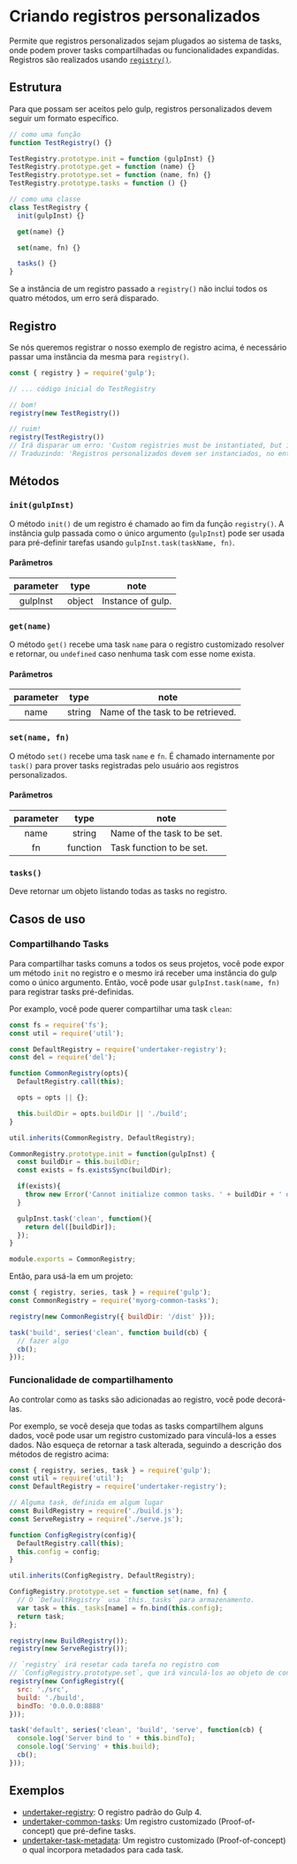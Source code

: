 <!-- front-matter
id: creating-custom-registries
title: Creating Custom Registries
hide_title: true
sidebar_label: Creating Custom Registries
-->

# Criando registros personalizados

Permite que registros personalizados sejam plugados ao sistema de tasks, onde podem prover tasks compartilhadas ou funcionalidades expandidas. Registros são realizados usando [`registry()`][registry-api-docs].

## Estrutura

Para que possam ser aceitos pelo gulp, registros personalizados devem seguir um formato específico.

```js
// como uma função
function TestRegistry() {}

TestRegistry.prototype.init = function (gulpInst) {}
TestRegistry.prototype.get = function (name) {}
TestRegistry.prototype.set = function (name, fn) {}
TestRegistry.prototype.tasks = function () {}

// como uma classe
class TestRegistry {
  init(gulpInst) {}

  get(name) {}

  set(name, fn) {}

  tasks() {}
}
```

Se a instância de um registro passado a `registry()` não inclui todos os quatro métodos, um erro será disparado.

## Registro

Se nós queremos registrar o nosso exemplo de registro acima, é necessário passar uma instância da mesma para `registry()`.

```js
const { registry } = require('gulp');

// ... código inicial do TestRegistry

// bom!
registry(new TestRegistry())

// ruim!
registry(TestRegistry())
// Irá disparar um erro: 'Custom registries must be instantiated, but it looks like you passed a constructor'
// Traduzindo: 'Registros personalizados devem ser instanciados, no entanto parece que você passou um construtor'.
```

## Métodos

### `init(gulpInst)`

O método `init()` de um registro é chamado ao fim da função `registry()`. A instância gulp passada como o único argumento (`gulpInst`) pode ser usada para pré-definir tarefas usando `gulpInst.task(taskName, fn)`.

#### Parâmetros

| parameter | type | note |
|:---------:|:----:|------|
| gulpInst | object | Instance of gulp. |

### `get(name)`

O método `get()` recebe uma task `name` para o registro customizado resolver e retornar, ou `undefined` caso nenhuma task com esse nome exista.

#### Parâmetros

| parameter | type | note |
|:---------:|:----:|------|
| name | string | Name of the task to be retrieved. |

### `set(name, fn)`

O método `set()` recebe uma task `name` e `fn`. É chamado internamente por `task()` para prover tasks registradas pelo usuário aos registros personalizados.

#### Parâmetros

| parameter | type | note |
|:---------:|:----:|------|
| name | string | Name of the task to be set. |
| fn | function | Task function to be set. |

### `tasks()`

Deve retornar um objeto listando todas as tasks no registro.

## Casos de uso

### Compartilhando Tasks

Para compartilhar tasks comuns a todos os seus projetos, você pode expor um método `init` no registro e o mesmo irá receber uma instância do gulp como o único argumento. Então, você pode usar `gulpInst.task(name, fn)` para registrar tasks pré-definidas.

Por examplo, você pode querer compartilhar uma task `clean`:

```js
const fs = require('fs');
const util = require('util');

const DefaultRegistry = require('undertaker-registry');
const del = require('del');

function CommonRegistry(opts){
  DefaultRegistry.call(this);

  opts = opts || {};

  this.buildDir = opts.buildDir || './build';
}

util.inherits(CommonRegistry, DefaultRegistry);

CommonRegistry.prototype.init = function(gulpInst) {
  const buildDir = this.buildDir;
  const exists = fs.existsSync(buildDir);

  if(exists){
    throw new Error('Cannot initialize common tasks. ' + buildDir + ' directory exists.');
  }

  gulpInst.task('clean', function(){
    return del([buildDir]);
  });
}

module.exports = CommonRegistry;
```

Entâo, para usá-la em um projeto:

```js
const { registry, series, task } = require('gulp');
const CommonRegistry = require('myorg-common-tasks');

registry(new CommonRegistry({ buildDir: '/dist' }));

task('build', series('clean', function build(cb) {
  // fazer algo
  cb();
}));
```

### Funcionalidade de compartilhamento

Ao controlar como as tasks são adicionadas ao registro, você pode decorá-las.

Por exemplo, se você deseja que todas as tasks compartilhem alguns dados, você pode usar um registro customizado para vinculá-los a esses dados. Não esqueça de retornar a task alterada, seguindo a descrição dos métodos de registro acima:

```js
const { registry, series, task } = require('gulp');
const util = require('util');
const DefaultRegistry = require('undertaker-registry');

// Alguma task, definida em algum lugar
const BuildRegistry = require('./build.js');
const ServeRegistry = require('./serve.js');

function ConfigRegistry(config){
  DefaultRegistry.call(this);
  this.config = config;
}

util.inherits(ConfigRegistry, DefaultRegistry);

ConfigRegistry.prototype.set = function set(name, fn) {
  // O `DefaultRegistry` usa `this._tasks` para armazenamento.
  var task = this._tasks[name] = fn.bind(this.config);
  return task;
};

registry(new BuildRegistry());
registry(new ServeRegistry());

// `registry` irá resetar cada tarefa no registro com
// `ConfigRegistry.prototype.set`, que irá vinculá-los ao objeto de configuração.
registry(new ConfigRegistry({
  src: './src',
  build: './build',
  bindTo: '0.0.0.0:8888'
}));

task('default', series('clean', 'build', 'serve', function(cb) {
  console.log('Server bind to ' + this.bindTo);
  console.log('Serving' + this.build);
  cb();
}));
```

## Exemplos

* [undertaker-registry][undertaker-registry-example]: O registro padrão do Gulp 4.
* [undertaker-common-tasks][undertaker-common-tasks-example]: Um registro customizado (Proof-of-concept) que pré-define tasks.
* [undertaker-task-metadata][undertaker-task-metadata-example]: Um registro customizado (Proof-of-concept) o qual incorpora metadados para cada task.

[registry-api-docs]: ../api/registry.md
[undertaker-registry-example]: https://github.com/gulpjs/undertaker-registry
[undertaker-common-tasks-example]: https://github.com/gulpjs/undertaker-common-tasks
[undertaker-task-metadata-example]: https://github.com/gulpjs/undertaker-task-metadata
